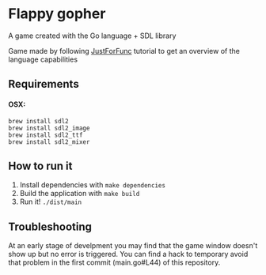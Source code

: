 # Flappy gopher

A game created with the Go language + SDL library

Game made by following [JustForFunc](https://www.youtube.com/@JustForFunc) tutorial to get an overview of the language capabilities

## Requirements
#### OSX:
```
brew install sdl2
brew install sdl2_image
brew install sdl2_ttf
brew install sdl2_mixer
```

## How to run it
1. Install dependencies with ``` make dependencies ```
2. Build the application with ``` make build ```
3. Run it! ``` ./dist/main ```

## Troubleshooting
At an early stage of develpment you may find that the game window doesn't show up but no error is triggered. You can find a hack to temporary avoid that problem in the first commit (main.go#L44) of this repository.
